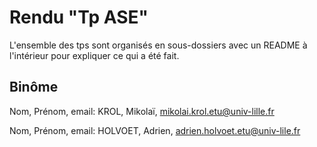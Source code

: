# Rendu "Tp ASE"
L'ensemble des tps sont organisés en sous-dossiers avec un README à l'intérieur pour expliquer ce qui a été fait.

## Binôme


Nom, Prénom, email: KROL, Mikolaï, mikolai.krol.etu@univ-lille.fr


Nom, Prénom, email: HOLVOET, Adrien, adrien.holvoet.etu@univ-lile.fr